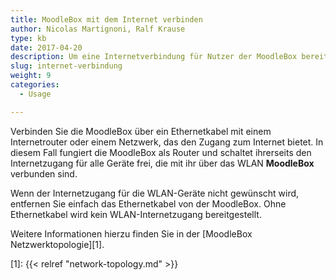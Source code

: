 ```yaml
---
title: MoodleBox mit dem Internet verbinden
author: Nicolas Martignoni, Ralf Krause
type: kb
date: 2017-04-20
description: Um eine Internetverbindung für Nutzer der MoodleBox bereitzustellen, verbinden Sie diese mit einem Ethernet-Netzwerk, das mit dem Internet verbunden ist
slug: internet-verbindung
weight: 9
categories:
  - Usage

---
```

Verbinden Sie die MoodleBox über ein Ethernetkabel mit einem Internetrouter oder einem Netzwerk, das den Zugang zum Internet bietet. In diesem Fall fungiert die MoodleBox als Router und schaltet ihrerseits den Internetzugang für alle Geräte frei, die mit ihr über das WLAN __MoodleBox__ verbunden sind.

Wenn der Internetzugang für die WLAN-Geräte nicht gewünscht wird, entfernen Sie einfach das Ethernetkabel von der MoodleBox. Ohne Ethernetkabel wird kein WLAN-Internetzugang bereitgestellt.

Weitere Informationen hierzu finden Sie in der [MoodleBox Netzwerktopologie][1].

 [1]: {{< relref "network-topology.md" >}}
